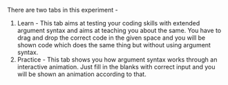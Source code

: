 There are two tabs in this experiment - 
1. Learn - This tab aims at testing your coding skills with extended argument syntax and aims at teaching you about the same. You have to drag and drop the correct code in the given space and you will be shown code which does the same thing but without using argument syntax.
2. Practice - This tab shows you how argument syntax works through an interactive animation. Just fill in the blanks with correct input and you will be shown an animation according to that.